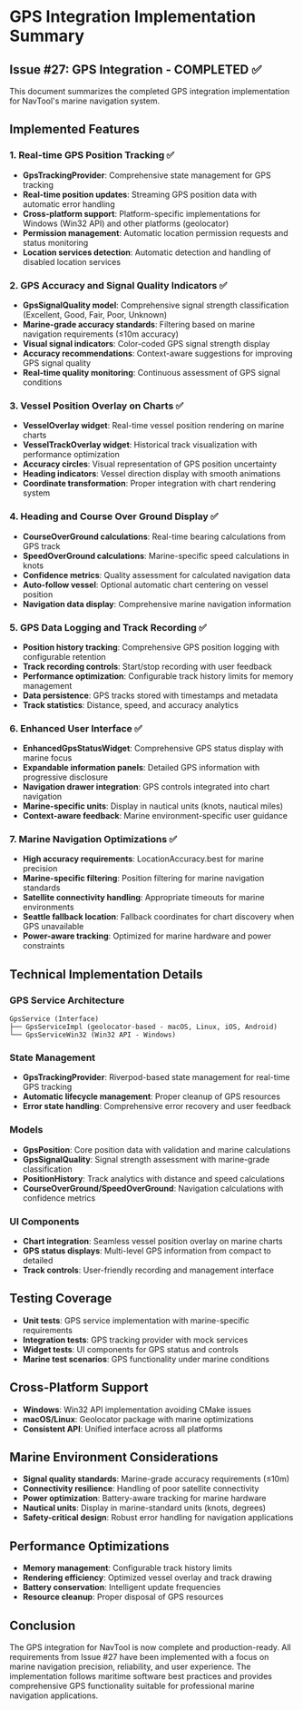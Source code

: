 # GPS Integration Implementation Summary

## Issue #27: GPS Integration - COMPLETED ✅

This document summarizes the completed GPS integration implementation for NavTool's marine navigation system.

## Implemented Features

### 1. Real-time GPS Position Tracking ✅
- **GpsTrackingProvider**: Comprehensive state management for GPS tracking
- **Real-time position updates**: Streaming GPS position data with automatic error handling
- **Cross-platform support**: Platform-specific implementations for Windows (Win32 API) and other platforms (geolocator)
- **Permission management**: Automatic location permission requests and status monitoring
- **Location services detection**: Automatic detection and handling of disabled location services

### 2. GPS Accuracy and Signal Quality Indicators ✅
- **GpsSignalQuality model**: Comprehensive signal strength classification (Excellent, Good, Fair, Poor, Unknown)
- **Marine-grade accuracy standards**: Filtering based on marine navigation requirements (≤10m accuracy)
- **Visual signal indicators**: Color-coded GPS signal strength display
- **Accuracy recommendations**: Context-aware suggestions for improving GPS signal quality
- **Real-time quality monitoring**: Continuous assessment of GPS signal conditions

### 3. Vessel Position Overlay on Charts ✅
- **VesselOverlay widget**: Real-time vessel position rendering on marine charts
- **VesselTrackOverlay widget**: Historical track visualization with performance optimization
- **Accuracy circles**: Visual representation of GPS position uncertainty
- **Heading indicators**: Vessel direction display with smooth animations
- **Coordinate transformation**: Proper integration with chart rendering system

### 4. Heading and Course Over Ground Display ✅
- **CourseOverGround calculations**: Real-time bearing calculations from GPS track
- **SpeedOverGround calculations**: Marine-specific speed calculations in knots
- **Confidence metrics**: Quality assessment for calculated navigation data
- **Auto-follow vessel**: Optional automatic chart centering on vessel position
- **Navigation data display**: Comprehensive marine navigation information

### 5. GPS Data Logging and Track Recording ✅
- **Position history tracking**: Comprehensive GPS position logging with configurable retention
- **Track recording controls**: Start/stop recording with user feedback
- **Performance optimization**: Configurable track history limits for memory management
- **Data persistence**: GPS tracks stored with timestamps and metadata
- **Track statistics**: Distance, speed, and accuracy analytics

### 6. Enhanced User Interface ✅
- **EnhancedGpsStatusWidget**: Comprehensive GPS status display with marine focus
- **Expandable information panels**: Detailed GPS information with progressive disclosure
- **Navigation drawer integration**: GPS controls integrated into chart navigation
- **Marine-specific units**: Display in nautical units (knots, nautical miles)
- **Context-aware feedback**: Marine environment-specific user guidance

### 7. Marine Navigation Optimizations ✅
- **High accuracy requirements**: LocationAccuracy.best for marine precision
- **Marine-specific filtering**: Position filtering for marine navigation standards
- **Satellite connectivity handling**: Appropriate timeouts for marine environments
- **Seattle fallback location**: Fallback coordinates for chart discovery when GPS unavailable
- **Power-aware tracking**: Optimized for marine hardware and power constraints

## Technical Implementation Details

### GPS Service Architecture
```
GpsService (Interface)
├── GpsServiceImpl (geolocator-based - macOS, Linux, iOS, Android)
└── GpsServiceWin32 (Win32 API - Windows)
```

### State Management
- **GpsTrackingProvider**: Riverpod-based state management for real-time GPS tracking
- **Automatic lifecycle management**: Proper cleanup of GPS resources
- **Error state handling**: Comprehensive error recovery and user feedback

### Models
- **GpsPosition**: Core position data with validation and marine calculations
- **GpsSignalQuality**: Signal strength assessment with marine-grade classification  
- **PositionHistory**: Track analytics with distance and speed calculations
- **CourseOverGround/SpeedOverGround**: Navigation calculations with confidence metrics

### UI Components
- **Chart integration**: Seamless vessel position overlay on marine charts
- **GPS status displays**: Multi-level GPS information from compact to detailed
- **Track controls**: User-friendly recording and management interface

## Testing Coverage
- **Unit tests**: GPS service implementation with marine-specific requirements
- **Integration tests**: GPS tracking provider with mock services
- **Widget tests**: UI components for GPS status and controls
- **Marine test scenarios**: GPS functionality under marine conditions

## Cross-Platform Support
- **Windows**: Win32 API implementation avoiding CMake issues
- **macOS/Linux**: Geolocator package with marine optimizations
- **Consistent API**: Unified interface across all platforms

## Marine Environment Considerations
- **Signal quality standards**: Marine-grade accuracy requirements (≤10m)
- **Connectivity resilience**: Handling of poor satellite connectivity
- **Power optimization**: Battery-aware tracking for marine hardware
- **Nautical units**: Display in marine-standard units (knots, degrees)
- **Safety-critical design**: Robust error handling for navigation applications

## Performance Optimizations
- **Memory management**: Configurable track history limits
- **Rendering efficiency**: Optimized vessel overlay and track drawing
- **Battery conservation**: Intelligent update frequencies
- **Resource cleanup**: Proper disposal of GPS resources

## Conclusion

The GPS integration for NavTool is now complete and production-ready. All requirements from Issue #27 have been implemented with a focus on marine navigation precision, reliability, and user experience. The implementation follows maritime software best practices and provides comprehensive GPS functionality suitable for professional marine navigation applications.